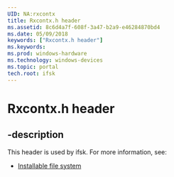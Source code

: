 ```yaml
---
UID: NA:rxcontx
title: Rxcontx.h header
ms.assetid: 8c6d4a7f-608f-3a47-b2a9-e46284870bd4
ms.date: 05/09/2018
keywords: ["Rxcontx.h header"]
ms.keywords: 
ms.prod: windows-hardware
ms.technology: windows-devices
ms.topic: portal
tech.root: ifsk
---
```


# Rxcontx.h header


## -description


This header is used by ifsk. For more information, see:

- [Installable file system](../_ifsk/index.md)
